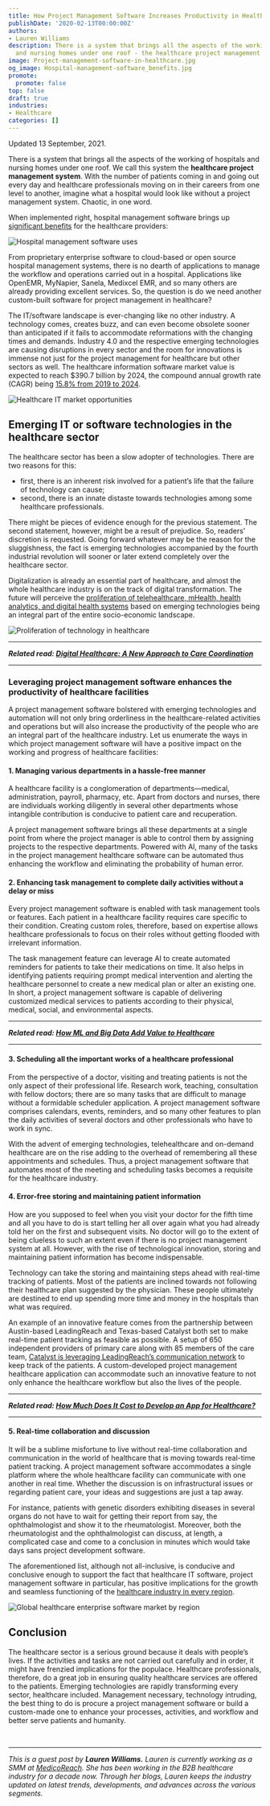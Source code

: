 ```yaml
---
title: How Project Management Software Increases Productivity in Healthcare?
publishDate: '2020-02-13T00:00:00Z'
authors:
- Lauren Williams
description: There is a system that brings all the aspects of the working of hospitals
  and nursing homes under one roof - the healthcare project management system.
image: Project-management-software-in-healthcare.jpg
og_image: Hospital-management-software_benefits.jpg
promote:
  promote: false
top: false
draft: true
industries:
- Healthcare
categories: []
---
```

<script type="application/ld+json">
{
 "@context": "https://schema.org",
 "@type": "Article",
 "author": "Lawren Williams",
 "name": "How Project Management Software Helps to Increase Productivity in Healthcare?"
}
</script>

Updated 13 September, 2021.

There is a system that brings all the aspects of the working of hospitals and nursing homes under one roof. We call this system the **healthcare project management system**. With the number of patients coming in and going out every day and healthcare professionals moving on in their careers from one level to another, imagine what a hospital would look like without a project management system. Chaotic, in one word.

When implemented right, hospital management software brings up <a href="https://www.goodfirms.co/blog/top-free-open-source-hospital-management-software" target="_blank">significant benefits</a> for the healthcare providers:

![Hospital management software uses](Hospital-management-software-benefits.jpg)

From proprietary enterprise software to cloud-based or open source hospital management systems, there is no dearth of applications to manage the workflow and operations carried out in a hospital. Applications like OpenEMR, MyNapier, Sanela, Medixcel EMR, and so many others are already providing excellent services. So, the question is do we need another custom-built software for project management in healthcare?

The IT/software landscape is ever-changing like no other industry. A technology comes, creates buzz, and can even become obsolete sooner than anticipated if it fails to accommodate reformations with the changing times and demands. Industry 4.0 and the respective emerging technologies are causing disruptions in every sector and the room for innovations is immense not just for the project management for healthcare but other sectors as well. The healthcare information software market value is expected to reach $390.7 billion by 2024, the compound annual growth rate (CAGR) being <a href="https://www.marketsandmarkets.com/Market-Reports/healthcare-it-252.html" target="_blank">15.8% from 2019 to 2024</a>.

![Healthcare IT market opportunities](Healthcare-it-market-opportunities.jpg)

## Emerging IT or software technologies in the healthcare sector

The healthcare sector has been a slow adopter of technologies. There are two reasons for this:
* first, there is an inherent risk involved for a patient’s life that the failure of technology can cause;
* second, there is an innate distaste towards technologies among some healthcare professionals.

There might be pieces of evidence enough for the previous statement. The second statement, however, might be a result of prejudice. So, readers’ discretion is requested. Going forward whatever may be the reason for the sluggishness, the fact is emerging technologies accompanied by the fourth industrial revolution will sooner or later extend completely over the healthcare sector.

Digitalization is already an essential part of healthcare, and almost the whole healthcare industry is on the track of digital transformation. The future will perceive the <a href="https://gminsights.wordpress.com/tag/video-consultation/" target="_blank">proliferation of telehealthcare, mHealth, health analytics, and digital health systems</a> based on emerging technologies being an integral part of the entire socio-economic landscape.

![Proliferation of technology in healthcare](Proliferation-of-technology-in-healthcare.jpg)

---

***Related read: [Digital Healthcare: A New Approach to Care Coordination](https://anadea.info/blog/digital-healthcare-a-new-approach-to-care-coordination)***

---

### Leveraging project management software enhances the productivity of healthcare facilities

A project management software bolstered with emerging technologies and automation will not only bring orderliness in the healthcare-related activities and operations but will also increase the productivity of the people who are an integral part of the healthcare industry. Let us enumerate the ways in which project management software will have a positive impact on the working and progress of healthcare facilities:

#### 1. Managing various departments in a hassle-free manner

A healthcare facility is a conglomeration of departments—medical, administration, payroll, pharmacy, etc. Apart from doctors and nurses, there are individuals working diligently in several other departments whose intangible contribution is conducive to patient care and recuperation.

A project management software brings all these departments at a single point from where the project manager is able to control them by assigning projects to the respective departments. Powered with AI, many of the tasks in the project management healthcare software can be automated thus enhancing the workflow and eliminating the probability of human error.

#### 2. Enhancing task management to complete daily activities without a delay or miss

Every project management software is enabled with task management tools or features. Each patient in a healthcare facility requires care specific to their condition. Creating custom roles, therefore, based on expertise allows healthcare professionals to focus on their roles without getting flooded with irrelevant information.

The task management feature can leverage AI to create automated reminders for patients to take their medications on time. It also helps in identifying patients requiring prompt medical intervention and alerting the healthcare personnel to create a new medical plan or alter an existing one. In short, a project management software is capable of delivering customized medical services to patients according to their physical, medical, social, and environmental aspects.

---

***Related read: [How ML and Big Data Add Value to Healthcare](https://anadea.info/blog/machine-learning-in-healthcare)***

---

#### 3. Scheduling all the important works of a healthcare professional

From the perspective of a doctor, visiting and treating patients is not the only aspect of their professional life. Research work, teaching, consultation with fellow doctors; there are so many tasks that are difficult to manage without a formidable scheduler application. A project management software comprises calendars, events, reminders, and so many other features to plan the daily activities of several doctors and other professionals who have to work in sync.

With the advent of emerging technologies, telehealthcare and on-demand healthcare are on the rise adding to the overhead of remembering all these appointments and schedules. Thus, a project management software that automates most of the meeting and scheduling tasks becomes a requisite for the healthcare industry.

#### 4. Error-free storing and maintaining patient information

How are you supposed to feel when you visit your doctor for the fifth time and all you have to do is start telling her all over again what you had already told her on the first and subsequent visits. No doctor will go to the extent of being clueless to such an extent even if there is no project management system at all. However, with the rise of technological innovation, storing and maintaining patient information has become indispensable.

Technology can take the storing and maintaining steps ahead with real-time tracking of patients. Most of the patients are inclined towards not following their healthcare plan suggested by the physician. These people ultimately are destined to end up spending more time and money in the hospitals than what was required.

An example of an innovative feature comes from the partnership between Austin-based LeadingReach and Texas-based Catalyst both set to make real-time patient tracking as feasible as possible. A setup of 650 independent providers of primary care along with 85 members of the care team, <a href="https://www.mytechmag.com/news/leadingreach-catalyst-enhance-patient-care-to-the-tune-of-50-million-in-three-years-1550.html" target="_blank">Catalyst is leveraging LeadingReach’s communication network</a> to keep track of the patients. A custom-developed project management healthcare application can accommodate such an innovative feature to not only enhance the healthcare workflow but also the lives of the people.

---

***Related read: [How Much Does It Cost to Develop an App for Healthcare?](https://anadea.info/guides/healthcare-app-development-cost)***

---

#### 5. Real-time collaboration and discussion

It will be a sublime misfortune to live without real-time collaboration and communication in the world of healthcare that is moving towards real-time patient tracking. A project management software accommodates a single platform where the whole healthcare facility can communicate with one another in real time. Whether the discussion is on infrastructural issues or regarding patient care, your ideas and suggestions are just a tap away.

For instance, patients with genetic disorders exhibiting diseases in several organs do not have to wait for getting their report from say, the ophthalmologist and show it to the rheumatologist. Moreover, both the rheumatologist and the ophthalmologist can discuss, at length, a complicated case and come to a conclusion in minutes which would take days sans project development software.

The aforementioned list, although not all-inclusive, is conducive and conclusive enough to support the fact that healthcare IT software, project management software in particular, has positive implications for the growth and seamless functioning of the <a href="https://rubygarage.org/blog/types-of-healthcare-software" rel="nofollow" target="_blank">healthcare industry in every region</a>.

![Global healthcare enterprise software market by region](Global-healthcare-enterprise-software-market-by-region.jpg)

## Conclusion

The healthcare sector is a serious ground because it deals with people’s lives. If the activities and tasks are not carried out carefully and in order, it might have frenzied implications for the populace. Healthcare professionals, therefore, do a great job in ensuring quality healthcare services are offered to the patients. Emerging technologies are rapidly transforming every sector, healthcare included. Management necessary, technology intruding, the best thing to do is procure a project management software or build a custom-made one to enhance your processes, activities, and workflow and better serve patients and humanity.

<br />

---
*This is a guest post by **Lauren Williams.** Lauren is currently working as a SMM at <a href="https://www.medicoreach.com/" target="_blank">MedicoReach</a>. She has been working in the B2B healthcare industry for a decade now. Through her blogs, Lauren keeps the industry updated on latest trends, developments, and advances across the various segments.*
